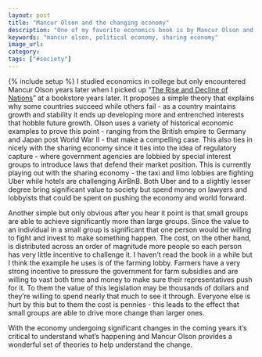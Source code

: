 ```yaml
---
layout: post
title: "Mancur Olson and the changing economy"
description: "One of my favorite economics book is by Mancur Olson and discusses the effect special interest groups have on countries. Given all the change we're seeing in the world it's useful to revisit it."
keywords: "mancur olson, political economy, sharing economy"
image_url:
category:
tags: ["#society"]
---
```

{% include setup %}
I studied economics in college but only encountered Mancur Olson years later when I picked up “[The Rise and Decline of Nations](https://www.amazon.com/Rise-Decline-Nations-Stagflation-Rigidities/dp/0300030797)” at a bookstore years later. It proposes a simple theory that explains why some countries succeed while others fail - as a country maintains growth and stability it ends up developing more and entrenched interests that hobble future growth. Olson uses a variety of historical economic examples to prove this point - ranging from the British empire to Germany and Japan post World War II - that make a compelling case. This also ties in nicely with the sharing economy since it ties into the idea of regulatory capture - where government agencies are lobbied by special interest groups to introduce laws that defend their market position. This is currently playing out with the sharing economy - the taxi and limo lobbies are fighting Uber while hotels are challenging AirBnB. Both Uber and to a slightly lesser degree bring significant value to society but spend money on lawyers and lobbyists that could be spent on pushing the economy and world forward.

Another simple but only obvious after you hear it point is that small groups are able to achieve significantly more than large groups. Since the value to an individual in a small group is significant that one person would be willing to fight and invest to make something happen. The cost, on the other hand, is distributed across an order of magnitude more people so each person has very little incentive to challenge it. I haven’t read the book in a while but I think the example he uses is of the farming lobby. Farmers have a very strong incentive to pressure the government for farm subsidies and are willing to vast both time and money to make sure their representatives push for it. To them the value of this legislation may be thousands of dollars and they’re willing to spend nearly that much to see it through. Everyone else is hurt by this but to them the cost is pennies - this leads to the effect that small groups are able to drive more change than larger ones.

With the economy undergoing significant changes in the coming years it’s critical to understand what’s happening and Mancur Olson provides a wonderful set of theories to help understand the change.

